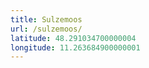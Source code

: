 ```yaml
---
title: Sulzemoos
url: /sulzemoos/
latitude: 48.291034700000004
longitude: 11.263684900000001
---
```

